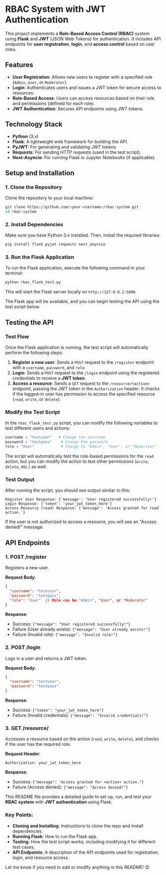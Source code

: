 # RBAC System with JWT Authentication

This project implements a **Role-Based Access Control (RBAC)** system using **Flask** and **JWT** (JSON Web Tokens) for authentication. It includes API endpoints for **user registration**, **login**, and **access control** based on user roles.

## Features
- **User Registration**: Allows new users to register with a specified role (`Admin`, `User`, or `Moderator`).
- **Login**: Authenticates users and issues a JWT token for secure access to resources.
- **Role-Based Access**: Users can access resources based on their role and permissions (defined for each role).
- **JWT Authentication**: Secures API endpoints using JWT tokens.

## Technology Stack
- **Python** (3.x)
- **Flask**: A lightweight web framework for building the API.
- **PyJWT**: For generating and validating JWT tokens.
- **Requests**: For sending HTTP requests (used in the test script).
- **Nest-Asyncio**: For running Flask in Jupyter Notebooks (if applicable).

## Setup and Installation

### 1. Clone the Repository
Clone the repository to your local machine:

```bash
git clone https://github.com/<your-username>/rbac-system.git
cd rbac-system
```

### 2. Install Dependencies
Make sure you have Python 3.x installed. Then, install the required libraries:

```bash
pip install flask pyjwt requests nest_asyncio
```

### 3. Run the Flask Application
To run the Flask application, execute the following command in your terminal:

```bash
python rbac_flask_test.py
```

This will start the Flask server locally on `http://127.0.0.1:5000`.

The Flask app will be available, and you can begin testing the API using the test script below.

## Testing the API

### **Test Flow**

Once the Flask application is running, the test script will automatically perform the following steps:

1. **Register a new user**: Sends a `POST` request to the `/register` endpoint with a `username`, `password`, and `role`.
2. **Login**: Sends a `POST` request to the `/login` endpoint using the registered credentials to receive a **JWT token**.
3. **Access a resource**: Sends a `GET` request to the `/resource/<action>` endpoint, passing the JWT token in the `Authorization` header. It checks if the logged-in user has permission to access the specified resource (`read`, `write`, or `delete`).

### **Modify the Test Script**

In the `rbac_flask_test.py` script, you can modify the following variables to test different users and actions:

```python
username = "testuser"   # Change the username
password = "testpass"    # Change the password
role = "User"            # Change to "Admin", "User", or "Moderator"
```

The script will automatically test the role-based permissions for the `read` action, but you can modify the action to test other permissions (`write`, `delete`, etc.) as well.

### **Test Output**

After running the script, you should see output similar to this:

```
Register User Response: {'message': 'User registered successfully!'}
Login Response: {'token': 'your_jwt_token_here'}
Access Resource (read) Response: {'message': 'Access granted for read action.'}
```

If the user is not authorized to access a resource, you will see an "Access denied!" message.

## API Endpoints

### **1. POST /register**

Registers a new user.

**Request Body**:
```json
{
  "username": "testuser",
  "password": "testpass",
  "role": "User"  // Role can be "Admin", "User", or "Moderator"
}
```

**Response**:
- Success: `{"message": "User registered successfully!"}`
- Failure (User already exists): `{"message": "User already exists!"}`
- Failure (Invalid role): `{"message": "Invalid role!"}`

### **2. POST /login**

Logs in a user and returns a JWT token.

**Request Body**:
```json
{
  "username": "testuser",
  "password": "testpass"
}
```

**Response**:
- Success: `{"token": "your_jwt_token_here"}`
- Failure (Invalid credentials): `{"message": "Invalid credentials!"}`

### **3. GET /resource/<action>**

Accesses a resource based on the action (`read`, `write`, `delete`), and checks if the user has the required role.

**Request Header**:
```plaintext
Authorization: your_jwt_token_here
```

**Response**:
- Success: `{"message": "Access granted for <action> action."}`
- Failure (Access denied): `{"message": "Access denied!"}`

This README file provides a detailed guide to set up, run, and test your **RBAC system** with **JWT authentication** using Flask. 

### Key Points:
- **Cloning and Installing**: Instructions to clone the repo and install dependencies.
- **Running Flask**: How to run the Flask app.
- **Testing**: How the test script works, including modifying it for different test cases.
- **API Endpoints**: A description of the API endpoints used for registration, login, and resource access.

Let me know if you need to add or modify anything in this README! 😊
